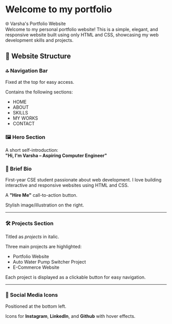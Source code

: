 # Welcome to my portfolio
🌐 Varsha's Portfolio Website  
Welcome to my personal portfolio website! This is a simple, elegant, and responsive website built using only HTML and CSS, showcasing my web development skills and projects.

## 🧱 Website Structure

### 🔝 Navigation Bar
Fixed at the top for easy access.

Contains the following sections:
- HOME
- ABOUT
- SKILLS
- MY WORKS
- CONTACT

### 🖼️ Hero Section
A short self-introduction:  
**"Hi, I'm Varsha – Aspiring Computer Engineer"**
### 📝 Brief Bio
First-year CSE student passionate about web development. I love building interactive and responsive websites using HTML and CSS.

A **"Hire Me"** call-to-action button.

Stylish image/illustration on the right.

---

### 🛠 Projects Section
Titled as *projects* in italic.

Three main projects are highlighted:
- Portfolio Website
- Auto Water Pump Switcher Project
- E-Commerce Website

Each project is displayed as a clickable button for easy navigation.

---

### 🔗 Social Media Icons
Positioned at the bottom left.

Icons for **Instagram**, **LinkedIn**, and **Github** with hover effects.

